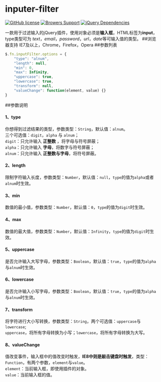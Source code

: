 # inputer-filter
[![GitHub license](https://img.shields.io/github/license/mashape/apistatus.svg?style=flat-square)](https://github.com/codelegant/inputer-filter/blob/master/LICENSE)
[![Browers Support](https://img.shields.io/badge/Browers-IE7+,Chrome,FireFox,Opera-blue.svg?style=flat-square)](https://github.com/codelegant/inputer-filter)
[![jQuery Dependencies](https://img.shields.io/badge/jQuery-v1.4.1-blue.svg?style=flat-square)](https://github.com/codelegant/inputer-filter)

一款用于过滤输入的jQuery插件，使用对象必须是**输入框**，HTML标签为**input**，type类型可为 *text*，*email*，*password*，*url*，*date*等可输入值的类型。
##浏览器支持
IE7及以上，Chrome，Firefox，Opera
##参数列表
```js
$.fn.inputFilter.options = {
    "type": "alnum",
    "length": null,
    "min": 0,
    "max": Infinity,
    "uppercase": true,
    "lowercase": true,
    "transform": null,
    "valueChange": function(element, value) {}
}
```
##参数说明
#### 1、type
你想得到过滤结果的类型，参数类型：`String`，默认值：`alnum`。<br>
三个可选值：`digit`，`alpha` 与 `alnum`；<br>
`digit`：只允许输入 **正整数** ，将字母与符号屏蔽；<br> 
`alpha`：只允许输入 **字母**，将数字与符号屏蔽；<br> 
`alnum`：只允许输入 **正整数与字母**，将符号屏蔽。

#### 2、length
限制字符输入长度，参数类型：`Number`，默认值：`null`，`type`的值为`alpha`或者`alnum`时生效。

#### 3、min
数值的最小值，参数类型：`Number`，默认值：`0`，`type`的值为`digit`时生效。

#### 4、max
数值的最大值，参数类型：`Number`，默认值：`Infinity`，`type`的值为`digit`时生效。

#### 5、uppercase
是否允许输入大写字母，参数类型：`Boolean`，默认值：`true`，`type`的值为`alpha`与`alnum`时生效。

#### 6、lowercase
是否允许输入小写字母，参数类型：`Boolean`，默认值：`true`，`type`的值为`alpha`与`alnum`时生效。

#### 7、transform
将字符进行大小写转换，参数类型：`String`，两个可选值：`uppercase`与`lowercase`;<br>
`uppercase`，将所有字母转换为小写；`lowercase`，将所有字母转换为大写。

#### 8、valueChange
值改变事件，输入框中的值改变时触发，**IE8中则是敲击键盘时触发**，类型：`Function`，有两个参数，`element`与`value`。<br>
`element`：当前输入框，即使用插件的对象。<br/>
`value`：当前输入框的值。
